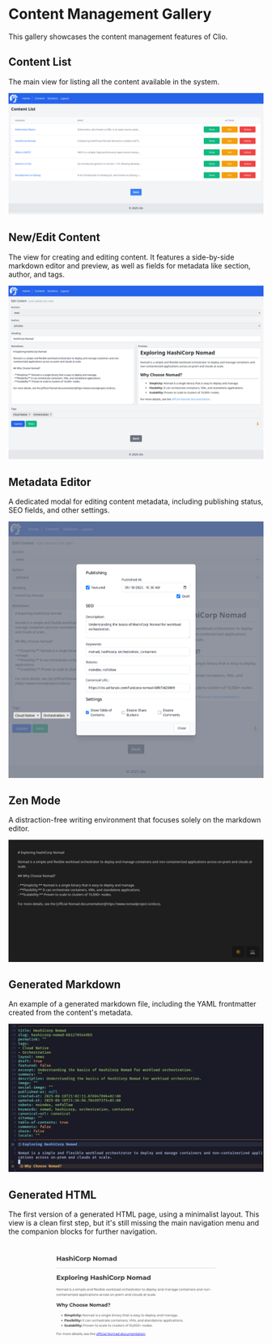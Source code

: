 # Content Management Gallery

This gallery showcases the content management features of Clio.

## Content List

The main view for listing all the content available in the system.

![Content List](../img/list-content.png)

## New/Edit Content

The view for creating and editing content. It features a side-by-side markdown editor and preview, as well as fields for metadata like section, author, and tags.

![New/Edit Content](../img/new-content.png)

## Metadata Editor

A dedicated modal for editing content metadata, including publishing status, SEO fields, and other settings.

![Metadata Editor](../img/meta.png)

## Zen Mode

A distraction-free writing environment that focuses solely on the markdown editor.

![Zen Mode](../img/zen-mode.png)

## Generated Markdown

An example of a generated markdown file, including the YAML frontmatter created from the content's metadata.

![Generated Markdown](../img/generated-markdown.png)

## Generated HTML

The first version of a generated HTML page, using a minimalist layout. This view is a clean first step, but it's still missing the main navigation menu and the companion blocks for further navigation.

![Generated HTML](../img/generated-html.png)
